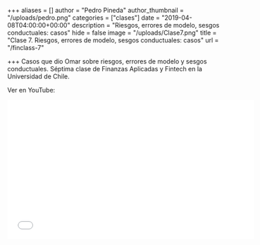 +++
aliases = []
author = "Pedro Pineda"
author_thumbnail = "/uploads/pedro.png"
categories = ["clases"]
date = "2019-04-08T04:00:00+00:00"
description = "Riesgos, errores de modelo, sesgos conductuales: casos"
hide = false
image = "/uploads/Clase7.png"
title = "Clase 7. Riesgos, errores de modelo, sesgos conductuales: casos"
url = "/finclass-7"

+++
Casos que dio Omar sobre riesgos, errores de modelo y sesgos conductuales. Séptima clase de Finanzas Aplicadas y Fintech en la Universidad de Chile.

Ver en YouTube:

<iframe width="560" height="315" src="[https://www.youtube.com/embed/f2g_XUTLuAM](https://www.youtube.com/embed/f2g_XUTLuAM "https://www.youtube.com/embed/f2g_XUTLuAM")" frameborder="0" allow="accelerometer; autoplay; encrypted-media; gyroscope; picture-in-picture" allowfullscreen></iframe>